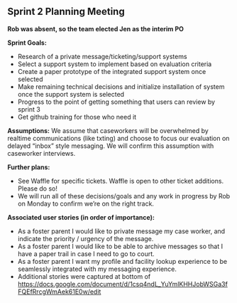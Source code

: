 Sprint 2 Planning Meeting
-------------------------

**Rob was absent, so the team elected Jen as the interim PO**

**Sprint Goals:**

- Research of a private message/ticketing/support systems 
- Select a support system to implement based on evaluation criteria 
- Create a paper prototype of the integrated support system once selected
- Make remaining technical decisions and initialize installation of system once the support system is selected 
- Progress to the point of getting something that users can review by sprint 3
- Get github training for those who need it

**Assumptions:**
We assume that caseworkers will be overwhelmed by realtime communications (like txting) and choose to focus our evaluation on delayed “inbox” style messaging. We will confirm this assumption with caseworker interviews.

**Further plans:**

 - See Waffle for specific tickets. Waffle is open to other ticket additions. Please do so! 
 - We will run all of these decisions/goals and any work in progress by Rob on Monday to confirm we’re on the right track.

**Associated user stories (in order of importance):**

 - As a foster parent I would like to private message my case worker, and indicate the priority / urgency of the message.
 - As a foster parent I would like to be able to archive messages so that I have a paper trail in case I need to go to court.
 - As a foster parent I want my profile and facility lookup experience to be seamlessly integrated with my messaging experience.
 - Additional stories were captured at bottom of
 https://docs.google.com/document/d/1csq4ndL_YuYmlKHHJobWSGa3fFQEfRrcgWmAek61E0w/edit
